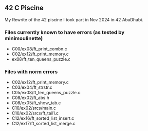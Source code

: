 ## 42 C Piscine ##

My Rewrite of the 42 piscine I took part in Nov 2024 in 42 AbuDhabi.

### Files currently known to have errors (as tested by minimoulinette)
 - C00/ex08/ft_print_combn.c
 - C02/ex12/ft_print_memory.c
 - ex08/ft_ten_queens_puzzle.c

### Files with norm errors
- C02/ex12/ft_print_memory.c
- C03/ex04/ft_strstr.c
- C05/ex08/ft_ten_queens_puzzle.c
- C08/ex02/ft_abs.h
- C08/ex05/ft_show_tab.c
- C10/ex02/srcs/main.c
- C10/ex02/srcs/ft_tail1.c
- C12/ex16/ft_sorted_list_insert.c
- C12/ex17/ft_sorted_list_merge.c

